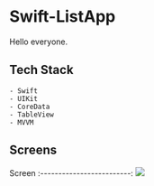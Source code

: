 # Swift-ListApp

Hello everyone. 

## Tech Stack
    - Swift
    - UIKit
    - CoreData
    - TableView
    - MVVM
  
## Screens
Screen 
:-------------------------: 
![](https://media.giphy.com/media/J9NizpqaA2r6r6ZmV2/giphy.gif)
